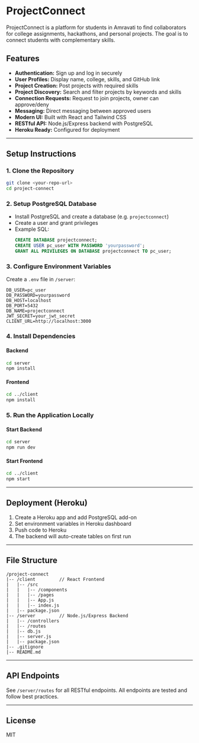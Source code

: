 # ProjectConnect

ProjectConnect is a platform for students in Amravati to find collaborators for college assignments, hackathons, and personal projects. The goal is to connect students with complementary skills.

## Features
- **Authentication:** Sign up and log in securely
- **User Profiles:** Display name, college, skills, and GitHub link
- **Project Creation:** Post projects with required skills
- **Project Discovery:** Search and filter projects by keywords and skills
- **Connection Requests:** Request to join projects, owner can approve/deny
- **Messaging:** Direct messaging between approved users
- **Modern UI:** Built with React and Tailwind CSS
- **RESTful API:** Node.js/Express backend with PostgreSQL
- **Heroku Ready:** Configured for deployment

---

## Setup Instructions

### 1. Clone the Repository
```sh
git clone <your-repo-url>
cd project-connect
```

### 2. Setup PostgreSQL Database
- Install PostgreSQL and create a database (e.g. `projectconnect`)
- Create a user and grant privileges
- Example SQL:
  ```sql
  CREATE DATABASE projectconnect;
  CREATE USER pc_user WITH PASSWORD 'yourpassword';
  GRANT ALL PRIVILEGES ON DATABASE projectconnect TO pc_user;
  ```

### 3. Configure Environment Variables
Create a `.env` file in `/server`:
```
DB_USER=pc_user
DB_PASSWORD=yourpassword
DB_HOST=localhost
DB_PORT=5432
DB_NAME=projectconnect
JWT_SECRET=your_jwt_secret
CLIENT_URL=http://localhost:3000
```

### 4. Install Dependencies
#### Backend
```sh
cd server
npm install
```
#### Frontend
```sh
cd ../client
npm install
```

### 5. Run the Application Locally
#### Start Backend
```sh
cd server
npm run dev
```
#### Start Frontend
```sh
cd ../client
npm start
```

---

## Deployment (Heroku)
1. Create a Heroku app and add PostgreSQL add-on
2. Set environment variables in Heroku dashboard
3. Push code to Heroku
4. The backend will auto-create tables on first run

---

## File Structure
```
/project-connect
|-- /client         // React Frontend
|   |-- /src
|   |   |-- /components
|   |   |-- /pages
|   |   |-- App.js
|   |   |-- index.js
|   |-- package.json
|-- /server         // Node.js/Express Backend
|   |-- /controllers
|   |-- /routes
|   |-- db.js
|   |-- server.js
|   |-- package.json
|-- .gitignore
|-- README.md
```

---

## API Endpoints
See `/server/routes` for all RESTful endpoints. All endpoints are tested and follow best practices.

---

## License
MIT
